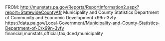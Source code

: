 FROM: http://munstats.pa.gov/Reports/ReportInformation2.aspx?report=StatewideCountyAfr
Municipality and County Statistics Department of Community and Economic Development
x99n-3vfy
https://data.pa.gov/Local-Government/Municipality-and-County-Statistics-Department-of-C/x99n-3vfy		
financial,munstats,official,tax,dced,municipality																					
